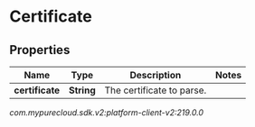 # Certificate


## Properties

| Name | Type | Description | Notes |
| ------------ | ------------- | ------------- | ------------- |
| **certificate** | **String** | The certificate to parse. |  |




_com.mypurecloud.sdk.v2:platform-client-v2:219.0.0_
